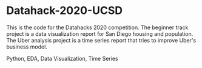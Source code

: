 # Datahack-2020-UCSD

This is the code for the Datahacks 2020 competition. 
The beginner track project is a data visualization report for San Diego housing and population.
The Uber analysis project is a time series report that tries to improve Uber's business model.

Python, EDA, Data Visualization, Time Series
